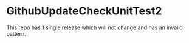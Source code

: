 # GithubUpdateCheckUnitTest2
This repo has 1 single release which will not change and has an invalid pattern.
